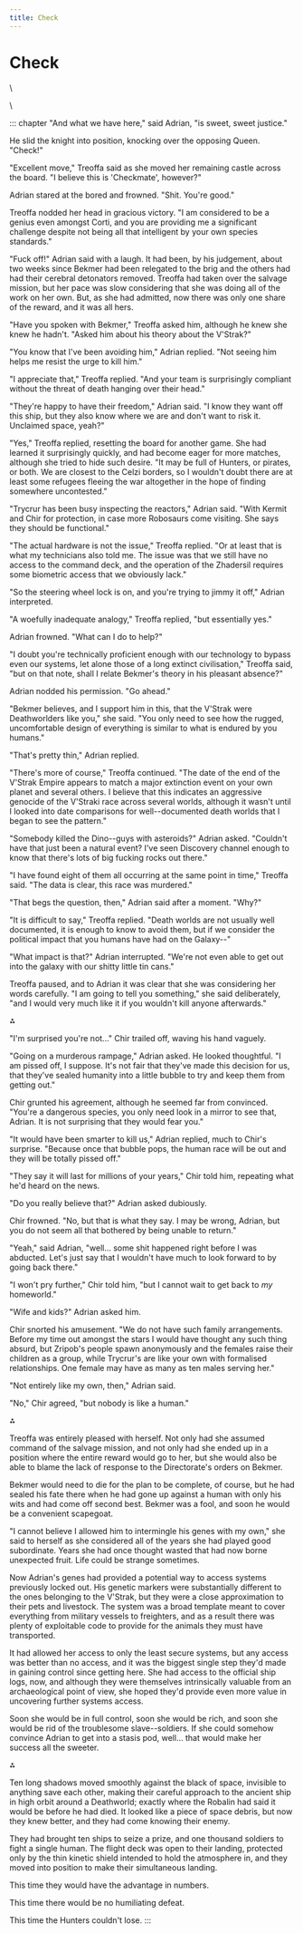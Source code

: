 ```yaml
---
title: Check
---
```


# Check

\

\

::: chapter
"And what we have here," said Adrian, "is sweet, sweet justice."

He slid the knight into position, knocking over the opposing Queen.
"Check!"

"Excellent move," Treoffa said as she moved her remaining castle across
the board. "I believe this is \'Checkmate\', however?"

Adrian stared at the bored and frowned. "Shit. You\'re good."

Treoffa nodded her head in gracious victory. "I am considered to be a
genius even amongst Corti, and you are providing me a significant
challenge despite not being all that intelligent by your own species
standards."

"Fuck off!" Adrian said with a laugh. It had been, by his judgement,
about two weeks since Bekmer had been relegated to the brig and the
others had had their cerebral detonators removed. Treoffa had taken over
the salvage mission, but her pace was slow considering that she was
doing all of the work on her own. But, as she had admitted, now there
was only one share of the reward, and it was all hers.

"Have you spoken with Bekmer," Treoffa asked him, although he knew she
knew he hadn\'t. "Asked him about his theory about the V\'Strak?"

"You know that I\'ve been avoiding him," Adrian replied. "Not seeing him
helps me resist the urge to kill him."

"I appreciate that," Treoffa replied. "And your team is surprisingly
compliant without the threat of death hanging over their head."

"They\'re happy to have their freedom," Adrian said. "I know they want
off this ship, but they also know where we are and don\'t want to risk
it. Unclaimed space, yeah?"

"Yes," Treoffa replied, resetting the board for another game. She had
learned it surprisingly quickly, and had become eager for more matches,
although she tried to hide such desire. "It may be full of Hunters, or
pirates, or both. We are closest to the Celzi borders, so I wouldn\'t
doubt there are at least some refugees fleeing the war altogether in the
hope of finding somewhere uncontested."

"Trycrur has been busy inspecting the reactors," Adrian said. "With
Kermit and Chir for protection, in case more Robosaurs come visiting.
She says they should be functional."

"The actual hardware is not the issue," Treoffa replied. "Or at least
that is what my technicians also told me. The issue was that we still
have no access to the command deck, and the operation of the Zhadersil
requires some biometric access that we obviously lack."

"So the steering wheel lock is on, and you\'re trying to jimmy it off,"
Adrian interpreted.

"A woefully inadequate analogy," Treoffa replied, "but essentially yes."

Adrian frowned. "What can I do to help?"

"I doubt you\'re technically proficient enough with our technology to
bypass even our systems, let alone those of a long extinct
civilisation," Treoffa said, "but on that note, shall I relate Bekmer\'s
theory in his pleasant absence?"

Adrian nodded his permission. "Go ahead."

"Bekmer believes, and I support him in this, that the V\'Strak were
Deathworlders like you," she said. "You only need to see how the rugged,
uncomfortable design of everything is similar to what is endured by you
humans."

"That\'s pretty thin," Adrian replied.

"There\'s more of course," Treoffa continued. "The date of the end of
the V\'Strak Empire appears to match a major extinction event on your
own planet and several others. I believe that this indicates an
aggressive genocide of the V\'Straki race across several worlds,
although it wasn\'t until I looked into date comparisons for
well--documented death worlds that I began to see the pattern."

"Somebody killed the Dino--guys with asteroids?" Adrian asked.
"Couldn\'t have that just been a natural event? I\'ve seen Discovery
channel enough to know that there\'s lots of big fucking rocks out
there."

"I have found eight of them all occurring at the same point in time,"
Treoffa said. "The data is clear, this race was murdered."

"That begs the question, then," Adrian said after a moment. "Why?"

"It is difficult to say," Treoffa replied. "Death worlds are not usually
well documented, it is enough to know to avoid them, but if we consider
the political impact that you humans have had on the Galaxy--"

"What impact is that?" Adrian interrupted. "We\'re not even able to get
out into the galaxy with our shitty little tin cans."

Treoffa paused, and to Adrian it was clear that she was considering her
words carefully. "I am going to tell you something," she said
deliberately, "and I would very much like it if you wouldn\'t kill
anyone afterwards."

⁂

"I\'m surprised you\'re not..." Chir trailed off, waving his hand
vaguely.

"Going on a murderous rampage," Adrian asked. He looked thoughtful. "I
am pissed off, I suppose. It\'s not fair that they\'ve made this
decision for us, that they\'ve sealed humanity into a little bubble to
try and keep them from getting out."

Chir grunted his agreement, although he seemed far from convinced.
"You\'re a dangerous species, you only need look in a mirror to see
that, Adrian. It is not surprising that they would fear you."

"It would have been smarter to kill us," Adrian replied, much to Chir\'s
surprise. "Because once that bubble pops, the human race will be out and
they will be totally pissed off."

"They say it will last for millions of your years," Chir told him,
repeating what he\'d heard on the news.

"Do you really believe that?" Adrian asked dubiously.

Chir frowned. "No, but that is what they say. I may be wrong, Adrian,
but you do not seem all that bothered by being unable to return."

"Yeah," said Adrian, "well... some shit happened right before I was
abducted. Let\'s just say that I wouldn\'t have much to look forward to
by going back there."

"I won\'t pry further," Chir told him, "but I cannot wait to get back to
*my* homeworld."

"Wife and kids?" Adrian asked him.

Chir snorted his amusement. "We do not have such family arrangements.
Before my time out amongst the stars I would have thought any such thing
absurd, but Zripob\'s people spawn anonymously and the females raise
their children as a group, while Trycrur\'s are like your own with
formalised relationships. One female may have as many as ten males
serving her."

"Not entirely like my own, then," Adrian said.

"No," Chir agreed, "but nobody is like a human."

⁂

Treoffa was entirely pleased with herself. Not only had she assumed
command of the salvage mission, and not only had she ended up in a
position where the entire reward would go to her, but she would also be
able to blame the lack of response to the Directorate\'s orders on
Bekmer.

Bekmer would need to die for the plan to be complete, of course, but he
had sealed his fate there when he had gone up against a human with only
his wits and had come off second best. Bekmer was a fool, and soon he
would be a convenient scapegoat.

"I cannot believe I allowed him to intermingle his genes with my own,"
she said to herself as she considered all of the years she had played
good subordinate. Years she had once thought wasted that had now borne
unexpected fruit. Life could be strange sometimes.

Now Adrian\'s genes had provided a potential way to access systems
previously locked out. His genetic markers were substantially different
to the ones belonging to the V\'Strak, but they were a close
approximation to their pets and livestock. The system was a broad
template meant to cover everything from military vessels to freighters,
and as a result there was plenty of exploitable code to provide for the
animals they must have transported.

It had allowed her access to only the least secure systems, but any
access was better than no access, and it was the biggest single step
they\'d made in gaining control since getting here. She had access to
the official ship logs, now, and although they were themselves
intrinsically valuable from an archaeological point of view, she hoped
they\'d provide even more value in uncovering further systems access.

Soon she would be in full control, soon she would be rich, and soon she
would be rid of the troublesome slave--soldiers. If she could somehow
convince Adrian to get into a stasis pod, well... that would make her
success all the sweeter.

⁂

Ten long shadows moved smoothly against the black of space, invisible to
anything save each other, making their careful approach to the ancient
ship in high orbit around a Deathworld; exactly where the Robalin had
said it would be before he had died. It looked like a piece of space
debris, but now they knew better, and they had come knowing their enemy.

They had brought ten ships to seize a prize, and one thousand soldiers
to fight a single human. The flight deck was open to their landing,
protected only by the thin kinetic shield intended to hold the
atmosphere in, and they moved into position to make their simultaneous
landing.

This time they would have the advantage in numbers.

This time there would be no humiliating defeat.

This time the Hunters couldn\'t lose.
:::
